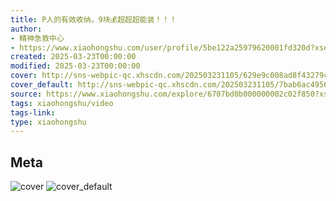 ```yaml
---
title: P人的有效收纳，9块💰超超超能装！！！
author:
- 精神急救中心
- https://www.xiaohongshu.com/user/profile/5be122a25979620001fd320d?xsec_token=undefined
created: 2025-03-23T00:00:00
modified: 2025-03-23T00:00:00
cover: http://sns-webpic-qc.xhscdn.com/202503231105/629e9c008ad8f43279c56dc4b93a436b/1040g2sg318p828dok46g4bobh8ha4cgdkbvje4g!nc_n_webp_prv_1
cover_default: http://sns-webpic-qc.xhscdn.com/202503231105/7bab6ac4956d7b0d8e1c5843fc514e31/1040g2sg318p828dok46g4bobh8ha4cgdkbvje4g!nc_n_webp_mw_1
source: https://www.xiaohongshu.com/explore/6707bd0b000000002c02f850?xsec_token=AB1V721QCT0d84lAO8H0nJmoLjziqFiHm99p5wQYc6dYM=
tags: xiaohongshu/video
tags-link:
type: xiaohongshu
---
```


## Meta

![cover](http://sns-webpic-qc.xhscdn.com/202503231105/629e9c008ad8f43279c56dc4b93a436b/1040g2sg318p828dok46g4bobh8ha4cgdkbvje4g!nc_n_webp_prv_1)
![cover_default](http://sns-webpic-qc.xhscdn.com/202503231105/7bab6ac4956d7b0d8e1c5843fc514e31/1040g2sg318p828dok46g4bobh8ha4cgdkbvje4g!nc_n_webp_mw_1)
